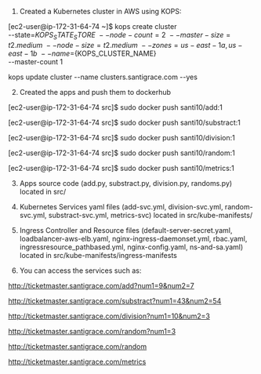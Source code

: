 1) Created a Kubernetes cluster in AWS using KOPS:

[ec2-user@ip-172-31-64-74 ~]$ kops create cluster \
 --state=${KOPS_STATE_STORE} \
 --node-count=2 \
 --master-size=t2.medium \
 --node-size=t2.medium \
 --zones=us-east-1a,us-east-1b \
 --name=${KOPS_CLUSTER_NAME} \
 --master-count 1

kops update cluster --name clusters.santigrace.com --yes

2) Created the apps and push them to dockerhub

[ec2-user@ip-172-31-64-74 src]$ sudo docker push santi10/add:1

[ec2-user@ip-172-31-64-74 src]$ sudo docker push santi10/substract:1

[ec2-user@ip-172-31-64-74 src]$ sudo docker push santi10/division:1

[ec2-user@ip-172-31-64-74 src]$ sudo docker push santi10/random:1

[ec2-user@ip-172-31-64-74 src]$ sudo docker push santi10/metrics:1



3) Apps source code (add.py, substract.py, division.py, randoms.py) located in src/

4) Kubernetes Services yaml files (add-svc.yml, division-svc.yml, random-svc.yml, substract-svc.yml, metrics-svc) located in src/kube-manifests/

5) Ingress Controller and Resource files (default-server-secret.yaml, loadbalancer-aws-elb.yaml, nginx-ingress-daemonset.yml, rbac.yaml, ingressresource_pathbased.yml, nginx-config.yaml, ns-and-sa.yaml) located in src/kube-manifests/ingress-manifests

6) You can access the services such as:

http://ticketmaster.santigrace.com/add?num1=9&num2=7

http://ticketmaster.santigrace.com/substract?num1=43&num2=54

http://ticketmaster.santigrace.com/division?num1=10&num2=3

http://ticketmaster.santigrace.com/random?num1=3

http://ticketmaster.santigrace.com/random

http://ticketmaster.santigrace.com/metrics




